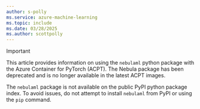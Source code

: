 ```yaml
---
author: s-polly
ms.service: azure-machine-learning
ms.topic: include
ms.date: 03/28/2025
ms.author: scottpolly
---
```


> [!IMPORTANT]
> This article provides information on using the `nebulaml` python package with the Azure Container for PyTorch (ACPT).  The Nebula package has been deprecated and is no longer available in the latest ACPT images.
>
>The `nebulaml` package is not available on the public PyPI python package index. To avoid issues, do not attempt to install `nebulaml` from PyPI or using the `pip` command.